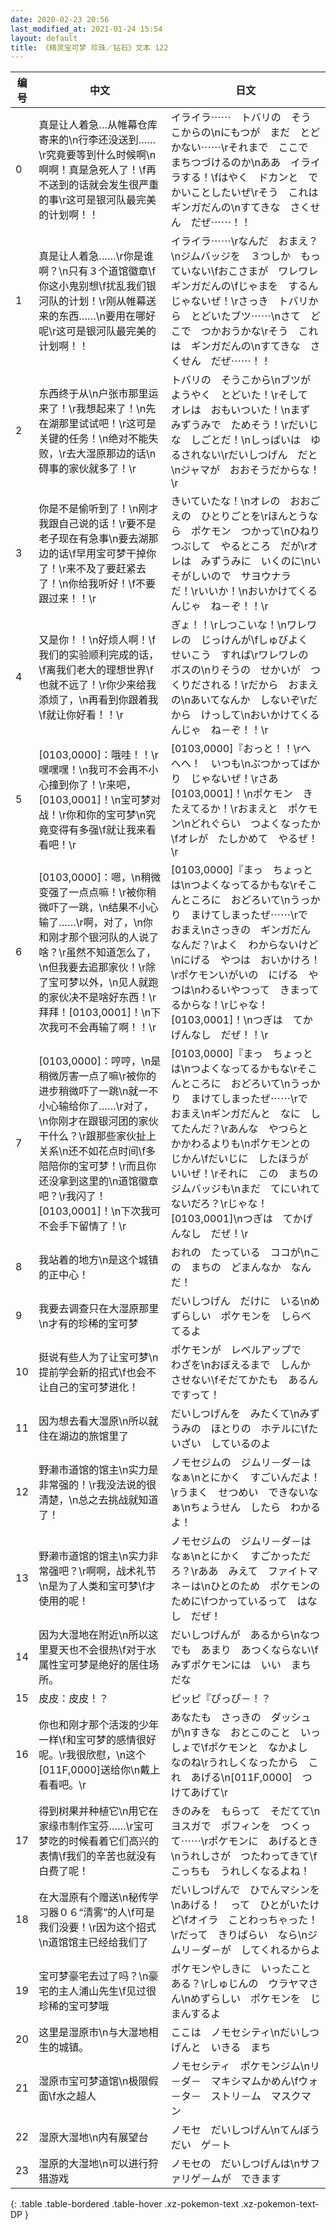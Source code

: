 ```yaml
---
date: 2020-02-23 20:56
last_modified_at: 2021-01-24 15:54
layout: default
title: 《精灵宝可梦 珍珠／钻石》文本 122
---
```

| 编号 | 中文 | 日文 |
| ---- | ---- | ---- |
| 0 | 真是让人着急…从帷幕仓库寄来的\n行李还没送到……\r究竟要等到什么时候啊\n啊啊！真是急死人了！\f再不送到的话就会发生很严重的事\r这可是银河队最完美的计划啊！！ | イライラ⋯⋯　トバリの　そうこからの\nにもつが　まだ　とどかない⋯⋯\rそれまで　ここで　まちつづけるのか\nああ　イライラする！\fはやく　ドカンと　でかいことしたいぜ\rそう　これは　ギンガだんの\nすてきな　さくせん　だぜ⋯⋯！！ |
| 1 | 真是让人着急……\r你是谁啊？\n只有３个道馆徽章\f你这小鬼别想\f扰乱我们银河队的计划！\r刚从帷幕送来的东西……\n要用在哪好呢\r这可是银河队最完美的计划啊！！ | イライラ⋯⋯\rなんだ　おまえ？\nジムバッジを　３つしか　もっていない\fおこさまが　ワレワレ　ギンガだんの\fじゃまを　するんじゃないぜ！\rさっき　トバリから　とどいたブツ⋯⋯\nさて　どこで　つかおうかな\rそう　これは　ギンガだんの\nすてきな　さくせん　だぜ⋯⋯！！ |
| 2 | 东西终于从\n户张市那里运来了！\r我想起来了！\n先在湖那里试试吧！\r这可是关键的任务！\n绝对不能失败，\r去大湿原那边的话\n碍事的家伙就多了！\r | トバリの　そうこから\nブツが　ようやく　とどいた！\rそして　オレは　おもいついた！\nまず　みずうみで　ためそう！\rだいじな　しごとだ！\nしっぱいは　ゆるされない\rだいしつげん　だと\nジャマが　おおそうだからな！\r |
| 3 | 你是不是偷听到了！\n刚才我跟自己说的话！\r要不是老子现在有急事\n要去湖那边的话\f早用宝可梦干掉你了！\r来不及了要赶紧去了！\n你给我听好！\f不要跟过来！！\r | きいていたな！\nオレの　おおごえの　ひとりごとを\rほんとうなら　ポケモン　つかって\nひねりつぶして　やるところ　だが\rオレは　みずうみに　いくのに\nいそがしいので　サヨウナラ　だ！\rいいか！\nおいかけてくるんじゃ　ね－ぞ！！\r |
| 4 | 又是你！！\n好烦人啊！\f我们的实验顺利完成的话，\f离我们老大的理想世界\f也就不远了！\r你少来给我添烦了，\n再看到你跟着我\f就让你好看！！\r | ぎょ！！\rしつこいな！\nワレワレの　じっけんが\fしゅびよく　せいこう　すれば\rワレワレの　ボスの\nりそうの　せかいが　つくりだされる！\rだから　おまえの\nあいてなんか　しないぞ\rだから　けっして\nおいかけてくるんじゃ　ね－ぞ！！\r |
| 5 | [0103,0000]：哦哇！！\r嘿嘿嘿！\n我可不会再不小心撞到你了！\r来吧，[0103,0001]！\n宝可梦对战！\r你和你的宝可梦\n究竟变得有多强\f就让我来看看吧！\r | [0103,0000]『おっと！！\rへへへ！　いつも\nぶつかってばかり　じゃないぜ！\rさあ　[0103,0001]！\nポケモン　きたえてるか！\rおまえと　ポケモン\nどれぐらい　つよくなったか\fオレが　たしかめて　やるぜ！\r |
| 6 | [0103,0000]：嗯，\n稍微变强了一点点嘛！\r被你稍微吓了一跳，\n结果不小心输了……\r啊，对了，\n你和刚才那个银河队的人说了啥？\r虽然不知道怎么了，\n但我要去追那家伙！\r除了宝可梦以外，\n见人就跑的家伙决不是啥好东西！\r拜拜！[0103,0001]！\n下次我可不会再输了啊！！\r | [0103,0000]『まっ　ちょっとは\nつよくなってるかもな\rそこんところに　おどろいて\nうっかり　まけてしまったぜ⋯⋯\rで　おまえ\nさっきの　ギンガだん　なんだ？\rよく　わからないけど\nにげる　やつは　おいかけろ！\rポケモンいがいの　にげる　やつは\nわるいやつって　きまってるからな！\rじゃな！　[0103,0001]！\nつぎは　てかげんなし　だぜ！！\r |
| 7 | [0103,0000]：哼哼，\n是稍微厉害一点了嘛\r被你的进步稍微吓了一跳\n就一不小心输给你了……\r对了，\n你刚才在跟银河团的家伙干什么？\r跟那些家伙扯上关系\n还不如花点时间\f多陪陪你的宝可梦！\r而且你还没拿到这里的\n道馆徽章吧？\r我闪了！[0103,0001]！\n下次我可不会手下留情了！\r | [0103,0000]『まっ　ちょっとは\nつよくなってるかもな\rそこんところに　おどろいて\nうっかり　まけてしまったぜ⋯⋯\rで　おまえ\nギンガだんと　なに　してたんだ？\rあんな　やつらと　かかわるよりも\nポケモンとの　じかん\fだいじに　したほうが　いいぜ！\rそれに　この　まちの　ジムバッジも\nまだ　てにいれて　ないだろ？\rじゃな！　[0103,0001]\nつぎは　てかげんなし　だぜ！\r |
| 8 | 我站着的地方\n是这个城镇的正中心！ | おれの　たっている　ココが\nこの　まちの　どまんなか　なんだ！ |
| 9 | 我要去调查只在大湿原那里\n才有的珍稀的宝可梦 | だいしつげん　だけに　いる\nめずらしい　ポケモンを　しらべてるよ |
| 10 | 挺说有些人为了让宝可梦\n提前学会新的招式\f也会不让自己的宝可梦进化！ | ポケモンが　レベルアップで　わざを\nおぼえるまで　しんか　させない\fそだてかたも　あるんですって！ |
| 11 | 因为想去看大湿原\n所以就住在湖边的旅馆里了 | だいしつげんを　みたくて\nみずうみの　ほとりの　ホテルに\fたいざい　しているのよ |
| 12 | 野濑市道馆的馆主\n实力是非常强的！\r我没法说的很清楚，\n总之去挑战就知道了！ | ノモセジムの　ジムリ－ダ－はなぁ\nとにかく　すごいんだよ！\rうまく　せつめい　できないなぁ\nちょうせん　したら　わかるよ！ |
| 13 | 野濑市道馆的馆主\n实力非常强吧？\r啊啊，战术礼节\n是为了人类和宝可梦\f才使用的呢！ | ノモセジムの　ジムリ－ダ－はなぁ\nとにかく　すごかっただろ？\rああ　みえて　ファイトマネ－は\nひとのため　ポケモンのために\fつかっているって　はなし　だぜ！ |
| 14 | 因为大湿地在附近\n所以这里夏天也不会很热\f对于水属性宝可梦是绝好的居住场所。 | だいしつげんが　あるから\nなつでも　あまり　あつくならない\fみずポケモンには　いい　まち　だな |
| 15 | 皮皮：皮皮！？ | ピッピ『ぴっぴ－！？ |
| 16 | 你也和刚才那个活泼的少年一样\f和宝可梦的感情很好呢。\r我很欣慰，\n这个[011F,0000]送给你\n戴上看看吧。\r | あなたも　さっきの　ダッシュが\nすきな　おとこのこと　いっしょで\fポケモンと　なかよし　なのね\rうれしくなったから　これ　あげる\n[011F,0000]　つけてあげて\r |
| 17 | 得到树果并种植它\n用它在家缘市制作宝芬……\r宝可梦吃的时候看着它们高兴的表情\f我们的辛苦也就没有白费了呢！ | きのみを　もらって　そだてて\nヨスガで　ポフィンを　つくって⋯⋯\rポケモンに　あげるとき\nうれしさが　つたわってきて\fこっちも　うれしくなるよね！ |
| 18 | 在大湿原有个赠送\n秘传学习器０６“清雾”的人\f可是我们没要！\r因为这个招式\n道馆馆主已经给我们了 | だいしつげんで　ひでんマシンを\nあげる！　って　ひとがいたけど\fオイラ　ことわっちゃった！\rだって　きりばらい　なら\nジムリ－ダ－が　してくれるからよ |
| 19 | 宝可梦豪宅去过了吗？\n豪宅的主人浦山先生\f见过很珍稀的宝可梦哦 | ポケモンやしきに　いったことある？\rしゅじんの　ウラヤマさん\nめずらしい　ポケモンを　じまんするよ |
| 20 | 这里是湿原市\n与大湿地相生的城镇。 | ここは　ノモセシティ\nだいしつげんと　いきる　まち |
| 21 | 湿原市宝可梦道馆\n极限假面\f水之超人 | ノモセシティ　ポケモンジム\nリ－ダ－　マキシマムかめん\fウォ－タ－　ストリ－ム　マスクマン |
| 22 | 湿原大湿地\n内有展望台 | ノモセ　だいしつげん\nてんぼうだい　ゲ－ト |
| 23 | 湿原的大湿地\n可以进行狩猎游戏 | ノモセの　だいしつげんは\nサファリゲ－ムが　できます |
{: .table .table-bordered .table-hover .xz-pokemon-text .xz-pokemon-text-DP }